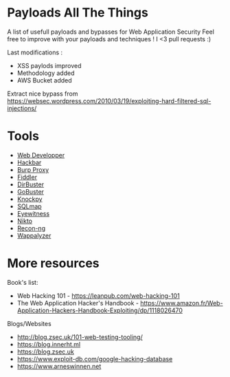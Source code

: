 # Payloads All The Things
A list of usefull payloads and bypasses for Web Application Security
Feel free to improve with your payloads and techniques !
I <3 pull requests :)

Last modifications :
* XSS paylods improved
* Methodology added
* AWS Bucket added


Extract nice bypass from https://websec.wordpress.com/2010/03/19/exploiting-hard-filtered-sql-injections/


# Tools

* [Web Developper](https://addons.mozilla.org/en-Gb/firefox/addon/web-developer/)
* [Hackbar](https://addons.mozilla.org/en-Gb/firefox/addon/hackbar/?src=search)
* [Burp Proxy](https://portswigger.net)
* [Fiddler](https://www.telerik.com/download/fiddler)
* [DirBuster](https://sourceforge.net/projects/dirbuster/)
* [GoBuster](https://github.com/OJ/gobuster)
* [Knockpy](https://github.com/guelfoweb/knock)
* [SQLmap](http://sqlmap.org)
* [Eyewitness](https://github.com/ChrisTruncer/EyeWitness)
* [Nikto](https://cirt.net/nikto2)
* [Recon-ng](https://bitbucket.org/LaNMaSteR53/recon-ng)
* [Wappalyzer](https://wappalyzer.com/download)

# More resources
Book's list:
* Web Hacking 101 - https://leanpub.com/web-hacking-101
* The Web Application Hacker's Handbook - https://www.amazon.fr/Web-Application-Hackers-Handbook-Exploiting/dp/1118026470  

Blogs/Websites
* http://blog.zsec.uk/101-web-testing-tooling/
* https://blog.innerht.ml
* https://blog.zsec.uk
* https://www.exploit-db.com/google-hacking-database
* https://www.arneswinnen.net